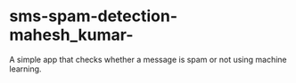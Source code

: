 # sms-spam-detection-mahesh_kumar-
A simple app that checks whether a message is spam or not using machine learning.
